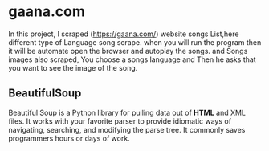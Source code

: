 # gaana.com

In this project, I scraped (https://gaana.com/) website songs List,here different type of Language song scrape. when you will run the program then it will be automate open the browser and autoplay the songs. and Songs images also scraped, You choose a songs language and Then he asks that you want to see the image of the song.

## BeautifulSoup

Beautiful Soup is a Python library for pulling data out of <b>HTML</b> and XML files. It works with your favorite parser to provide idiomatic ways of navigating, searching, and modifying the parse tree. It commonly saves programmers hours or days of work.


